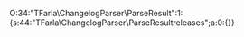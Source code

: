 O:34:"TFarla\ChangelogParser\ParseResult":1:{s:44:" TFarla\ChangelogParser\ParseResult releases";a:0:{}}